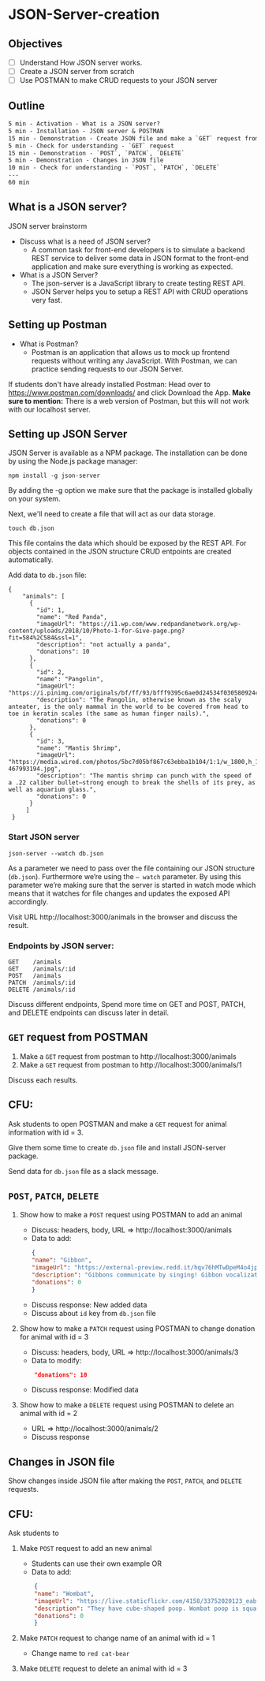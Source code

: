 # JSON-Server-creation

## Objectives
- [ ] Understand How JSON server works.
- [ ] Create a JSON server from scratch
- [ ] Use POSTMAN to make CRUD requests to your JSON server

## Outline

```txt
5 min - Activation - What is a JSON server?
5 min - Installation - JSON server & POSTMAN
15 min - Demonstration - Create JSON file and make a `GET` request from POSTMAN
5 min - Check for understanding - `GET` request
15 min - Demonstration - `POST`, `PATCH`, `DELETE`
5 min - Demonstration - Changes in JSON file
10 min - Check for understanding - `POST`, `PATCH`, `DELETE`
---
60 min
```

## What is a JSON server?

JSON server brainstorm

* Discuss what is a need of JSON server?
    * A common task for front-end developers is to simulate a backend REST service to deliver some data in JSON format to the front-end application and make sure everything is working as expected.
* What is a JSON Server?
    * The json-server is a JavaScript library to create testing REST API.
    * JSON Server helps you to setup a REST API with CRUD operations very fast.

## Setting up Postman

* What is Postman?
    * Postman is an application that allows us to mock up frontend requests without writing any JavaScript. With Postman, we can practice sending requests to our JSON Server.

If students don't have already installed Postman: Head over to https://www.postman.com/downloads/ and click Download the App. **Make sure to mention:** There is a web version of Postman, but this will not work with our localhost server.

## Setting up JSON Server
JSON Server is available as a NPM package. The installation can be done by using the Node.js package manager:

`npm install -g json-server`

By adding the -g option we make sure that the package is installed globally on your system.

Next, we'll need to create a file that will act as our data storage.

`touch db.json`

This file contains the data which should be exposed by the REST API. For objects contained in the JSON structure CRUD entpoints are created automatically.

Add data to `db.json` file:

```json=
{
    "animals": [
      {
        "id": 1,
        "name": "Red Panda",
        "imageUrl": "https://i1.wp.com/www.redpandanetwork.org/wp-content/uploads/2018/10/Photo-1-for-Give-page.png?fit=584%2C584&ssl=1",
        "description": "not actually a panda",
        "donations": 10
      },
      {
        "id": 2,
        "name": "Pangolin",
        "imageUrl": "https://i.pinimg.com/originals/bf/ff/93/bfff9395c6ae0d24534f030580924c7e.jpg",
        "description": "The Pangolin, otherwise known as the scaly anteater, is the only mammal in the world to be covered from head to toe in keratin scales (the same as human finger nails).",
        "donations": 0
      },
      {
        "id": 3,
        "name": "Mantis Shrimp",
        "imageUrl": "https://media.wired.com/photos/5bc7d05bf867c63ebba1b104/1:1/w_1800,h_1800,c_limit/mantisshrimp-467993194.jpg",
        "description": "The mantis shrimp can punch with the speed of a .22 caliber bullet—strong enough to break the shells of its prey, as well as aquarium glass.",
        "donations": 0
      }
     ]
 }
```

### Start JSON server

`json-server --watch db.json`

As a parameter we need to pass over the file containing our JSON structure (`db.json`). Furthermore we’re using the `— watch` parameter. By using this parameter we’re making sure that the server is started in watch mode which means that it watches for file changes and updates the exposed API accordingly.

Visit URL http://localhost:3000/animals in the browser and discuss the result.

### Endpoints by JSON server:

```
GET    /animals
GET    /animals/:id
POST   /animals
PATCH  /animals/:id
DELETE /animals/:id
```

Discuss different endpoints, Spend more time on GET and POST, PATCH, and DELETE endpoints can discuss later in detail. 


## `GET` request from POSTMAN

1. Make a `GET` request from postman to http://localhost:3000/animals
2. Make a `GET` request from postman to http://localhost:3000/animals/1

Discuss each results.

## CFU:

Ask students to open POSTMAN and make a `GET` request for animal information with id = 3.

Give them some time to create `db.json` file and install JSON-server package.

Send data for `db.json` file as a slack message.

## `POST`, `PATCH`, `DELETE`

1. Show how to make a `POST` request using POSTMAN to add an animal
    * Discuss: headers, body, URL => http://localhost:3000/animals
    * Data to add:
        ```json
        {
        "name": "Gibbon",
        "imageUrl": "https://external-preview.redd.it/hqv76hMTwDpeM4o4jp55PIUuBCwTq5T66zy_0MJiVv8.jpg?auto=webp&s=36c0ae0727537b4a01c42cc32d37770f5b25e3e9",
        "description": "Gibbons communicate by singing! Gibbon vocalizations are often referred to as song because of the way they modulate their pitch. Gibbons sing alone and in duets and they start each day by singing at sunrise.",
        "donations": 0
      }
        ```
    * Discuss response: New added data
    * Discuss about `id` key from `db.json` file
    
2. Show how to make a `PATCH` request using POSTMAN to change donation for animal with id = 3
    * Discuss: headers, body, URL => http://localhost:3000/animals/3
    * Data to modify:
    ```json
        "donations": 10
    ```
    * Discuss response: Modified data

3. Show how to make a `DELETE` request using POSTMAN to delete an animal with id = 2
    * URL => http://localhost:3000/animals/2
    * Discuss response

## Changes in JSON file

Show changes inside JSON file after making the `POST`, `PATCH`, and `DELETE` requests.

## CFU:

Ask students to

1. Make `POST` request to add an new animal
    * Students can use their own example OR
    * Data to add:
    ```json
        {
        "name": "Wombat",
        "imageUrl": "https://live.staticflickr.com/4158/33752020123_eab52e719d_b.jpg",
        "description": "They have cube-shaped poop. Wombat poop is square. They mark their territories by defecating, and it's thought that the shape of their poop keeps it from rolling away.",
        "donations": 0
        }
    ```
2. Make `PATCH` request to change name of an animal with id = 1
    * Change name to `red cat-bear`

3. Make `DELETE` request to delete an animal with id = 3